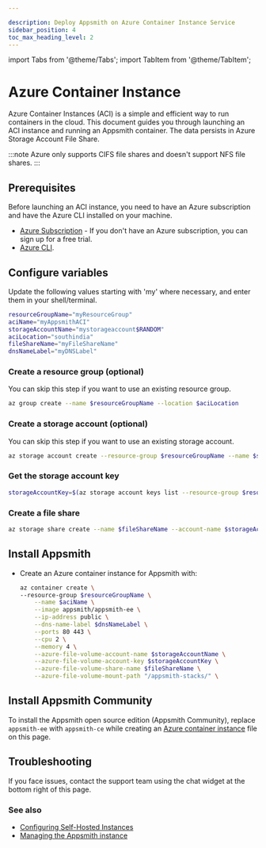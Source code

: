 ```yaml
---

description: Deploy Appsmith on Azure Container Instance Service
sidebar_position: 4
toc_max_heading_level: 2
---
```

import Tabs from '@theme/Tabs';
import TabItem from '@theme/TabItem';

# Azure Container Instance
Azure Container Instances (ACI) is a simple and efficient way to run containers in the cloud. This document guides you through launching an ACI instance and running an Appsmith container. The data persists in Azure Storage Account File Share.

:::note 
Azure only supports CIFS file shares and doesn't support NFS file shares.
:::

## Prerequisites​

Before launching an ACI instance, you need to have an Azure subscription and have the Azure CLI installed on your machine. 

* [Azure Subscription](https://azure.com/free) - If you don't have an Azure subscription, you can sign up for a free trial.
* [Azure CLI](https://learn.microsoft.com/en-us/cli/azure).

## Configure variables
Update the following values starting with 'my' where necessary, and enter them in your shell/terminal.
```bash
resourceGroupName="myResourceGroup"
aciName="myAppsmithACI"
storageAccountName="mystorageaccount$RANDOM"
aciLocation="southindia"  
fileShareName="myFileShareName"
dnsNameLabel="myDNSLabel"
```
### Create a resource group (optional)
You can skip this step if you want to use an existing resource group.
```bash
az group create --name $resourceGroupName --location $aciLocation
```

### Create a storage account (optional)
You can skip this step if you want to use an existing storage account.
```bash
az storage account create --resource-group $resourceGroupName --name $storageAccountName --location $aciLocation --sku Standard_LRS
```
### Get the storage account key
```bash
storageAccountKey=$(az storage account keys list --resource-group $resourceGroupName --account-name $storageAccountName --query "[0].value"  --output tsv)
```

### Create a file share
```bash
az storage share create --name $fileShareName --account-name $storageAccountName --account-key $storageAccountKey
```

## Install Appsmith

* Create an Azure container instance for Appsmith with: <a id="container-instance-config"></a>

	```bash
	az container create \
	--resource-group $resourceGroupName \
		--name $aciName \
		--image appsmith/appsmith-ee \
		--ip-address public \
		--dns-name-label $dnsNameLabel \
		--ports 80 443 \
		--cpu 2 \
		--memory 4 \
		--azure-file-volume-account-name $storageAccountName \
		--azure-file-volume-account-key $storageAccountKey \
		--azure-file-volume-share-name $fileShareName \
		--azure-file-volume-mount-path "/appsmith-stacks/" \
	```
	
## Install Appsmith Community

To install the Appsmith open source edition (Appsmith Community), replace `appsmith-ee` with `appsmith-ce` while creating an [Azure container instance](#container-instance-config) file on this page.

## Troubleshooting
If you face issues, contact the support team using the chat widget at the bottom right of this page.

### See also

* [Configuring Self-Hosted Instances](/getting-started/setup/instance-configuration)
* [Managing the Appsmith instance](/getting-started/setup/instance-management)
